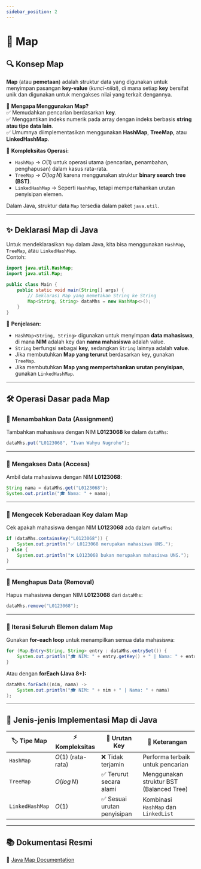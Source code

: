 ```yaml
---
sidebar_position: 2
---
```


# 📌 Map

## 🔍 **Konsep Map**

**Map** (atau **pemetaan**) adalah struktur data yang digunakan untuk menyimpan pasangan **key-value** (_kunci-nilai_), di mana setiap **key** bersifat unik dan digunakan untuk mengakses nilai yang terkait dengannya.

📌 **Mengapa Menggunakan Map?**  
✅ Memudahkan pencarian berdasarkan **key**.  
✅ Menggantikan indeks numerik pada array dengan indeks berbasis **string atau tipe data lain**.  
✅ Umumnya diimplementasikan menggunakan **HashMap**, **TreeMap**, atau **LinkedHashMap**.

🚀 **Kompleksitas Operasi:**

- `HashMap` → $O(1)$ untuk operasi utama (pencarian, penambahan, penghapusan) dalam kasus rata-rata.
- `TreeMap` → $O(log \, N)$ karena menggunakan struktur **binary search tree (BST)**.
- `LinkedHashMap` → Seperti `HashMap`, tetapi mempertahankan urutan penyisipan elemen.

Dalam Java, struktur data `Map` tersedia dalam paket `java.util`.

---

## ✨ **Deklarasi Map di Java**

Untuk mendeklarasikan `Map` dalam Java, kita bisa menggunakan `HashMap`, `TreeMap`, atau `LinkedHashMap`.  
Contoh:

```java
import java.util.HashMap;
import java.util.Map;

public class Main {
    public static void main(String[] args) {
        // Deklarasi Map yang memetakan String ke String
        Map<String, String> dataMhs = new HashMap<>();
    }
}
```

📌 **Penjelasan:**

- `HashMap<String, String>` digunakan untuk menyimpan **data mahasiswa**, di mana **NIM** adalah key dan **nama mahasiswa** adalah value.
- `String` berfungsi sebagai **key**, sedangkan `String` lainnya adalah **value**.
- Jika membutuhkan **Map yang terurut** berdasarkan key, gunakan `TreeMap`.
- Jika membutuhkan **Map yang mempertahankan urutan penyisipan**, gunakan `LinkedHashMap`.

---

## 🛠 **Operasi Dasar pada Map**

### 🔹 **Menambahkan Data (Assignment)**

Tambahkan mahasiswa dengan NIM **L0123068** ke dalam `dataMhs`:

```java
dataMhs.put("L0123068", "Ivan Wahyu Nugroho");
```

---

### 🔹 **Mengakses Data (Access)**

Ambil data mahasiswa dengan NIM **L0123068**:

```java
String nama = dataMhs.get("L0123068");
System.out.println("🎓 Nama: " + nama);
```

---

### 🔹 **Mengecek Keberadaan Key dalam Map**

Cek apakah mahasiswa dengan NIM **L0123068** ada dalam `dataMhs`:

```java
if (dataMhs.containsKey("L0123068")) {
    System.out.println("✅ L0123068 merupakan mahasiswa UNS.");
} else {
    System.out.println("❌ L0123068 bukan merupakan mahasiswa UNS.");
}
```

---

### 🔹 **Menghapus Data (Removal)**

Hapus mahasiswa dengan NIM **L0123068** dari `dataMhs`:

```java
dataMhs.remove("L0123068");
```

---

### 🔹 **Iterasi Seluruh Elemen dalam Map**

Gunakan **for-each loop** untuk menampilkan semua data mahasiswa:

```java
for (Map.Entry<String, String> entry : dataMhs.entrySet()) {
    System.out.println("🎓 NIM: " + entry.getKey() + " | Nama: " + entry.getValue());
}
```

Atau dengan **forEach (Java 8+):**

```java
dataMhs.forEach((nim, nama) ->
    System.out.println("🎓 NIM: " + nim + " | Nama: " + nama)
);
```

---

## 📌 **Jenis-jenis Implementasi Map di Java**

| 🏷 **Tipe Map** | ⚡ **Kompleksitas** | 🔄 **Urutan Key**           | 📌 **Keterangan**                        |
| --------------- | ------------------- | --------------------------- | ---------------------------------------- |
| `HashMap`       | $O(1)$ (rata-rata)  | ❌ Tidak terjamin           | Performa terbaik untuk pencarian         |
| `TreeMap`       | $O(log \, N)$       | ✅ Terurut secara alami     | Menggunakan struktur BST (Balanced Tree) |
| `LinkedHashMap` | $O(1)$              | ✅ Sesuai urutan penyisipan | Kombinasi `HashMap` dan `LinkedList`     |

---

## 📚 **Dokumentasi Resmi**

🔗 [Java Map Documentation](https://docs.oracle.com/javase/8/docs/api/java/util/Map.html)
